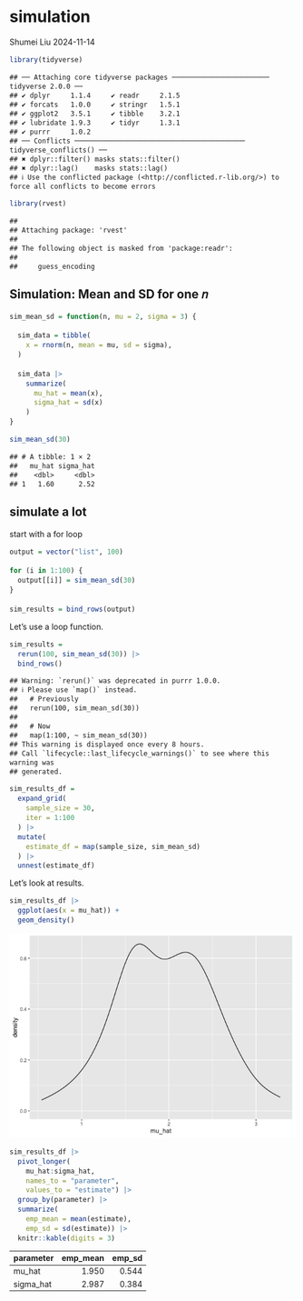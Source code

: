simulation
================
Shumei Liu
2024-11-14

``` r
library(tidyverse)
```

    ## ── Attaching core tidyverse packages ──────────────────────── tidyverse 2.0.0 ──
    ## ✔ dplyr     1.1.4     ✔ readr     2.1.5
    ## ✔ forcats   1.0.0     ✔ stringr   1.5.1
    ## ✔ ggplot2   3.5.1     ✔ tibble    3.2.1
    ## ✔ lubridate 1.9.3     ✔ tidyr     1.3.1
    ## ✔ purrr     1.0.2     
    ## ── Conflicts ────────────────────────────────────────── tidyverse_conflicts() ──
    ## ✖ dplyr::filter() masks stats::filter()
    ## ✖ dplyr::lag()    masks stats::lag()
    ## ℹ Use the conflicted package (<http://conflicted.r-lib.org/>) to force all conflicts to become errors

``` r
library(rvest)
```

    ## 
    ## Attaching package: 'rvest'
    ## 
    ## The following object is masked from 'package:readr':
    ## 
    ##     guess_encoding

## Simulation: Mean and SD for one 𝑛

``` r
sim_mean_sd = function(n, mu = 2, sigma = 3) {
  
  sim_data = tibble(
    x = rnorm(n, mean = mu, sd = sigma),
  )
  
  sim_data |> 
    summarize(
      mu_hat = mean(x),
      sigma_hat = sd(x)
    )
}
```

``` r
sim_mean_sd(30)
```

    ## # A tibble: 1 × 2
    ##   mu_hat sigma_hat
    ##    <dbl>     <dbl>
    ## 1   1.60      2.52

## simulate a lot

start with a for loop

``` r
output = vector("list", 100)

for (i in 1:100) {
  output[[i]] = sim_mean_sd(30)
}

sim_results = bind_rows(output)
```

Let’s use a loop function.

``` r
sim_results = 
  rerun(100, sim_mean_sd(30)) |>
  bind_rows()
```

    ## Warning: `rerun()` was deprecated in purrr 1.0.0.
    ## ℹ Please use `map()` instead.
    ##   # Previously
    ##   rerun(100, sim_mean_sd(30))
    ## 
    ##   # Now
    ##   map(1:100, ~ sim_mean_sd(30))
    ## This warning is displayed once every 8 hours.
    ## Call `lifecycle::last_lifecycle_warnings()` to see where this warning was
    ## generated.

``` r
sim_results_df = 
  expand_grid(
    sample_size = 30,
    iter = 1:100
  ) |> 
  mutate(
    estimate_df = map(sample_size, sim_mean_sd)
  ) |> 
  unnest(estimate_df)
```

Let’s look at results.

``` r
sim_results_df |> 
  ggplot(aes(x = mu_hat)) + 
  geom_density()
```

![](simulation_files/figure-gfm/unnamed-chunk-7-1.png)<!-- -->

``` r
sim_results_df |> 
  pivot_longer(
    mu_hat:sigma_hat,
    names_to = "parameter", 
    values_to = "estimate") |> 
  group_by(parameter) |> 
  summarize(
    emp_mean = mean(estimate),
    emp_sd = sd(estimate)) |> 
  knitr::kable(digits = 3)
```

| parameter | emp_mean | emp_sd |
|:----------|---------:|-------:|
| mu_hat    |    1.950 |  0.544 |
| sigma_hat |    2.987 |  0.384 |
